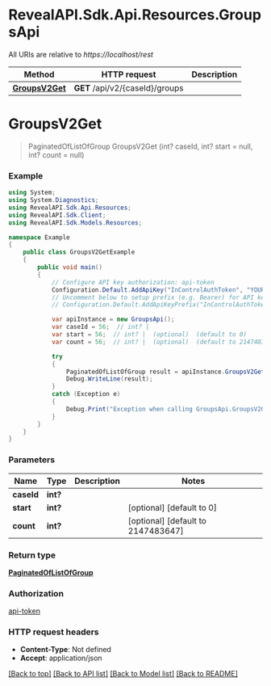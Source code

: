 # RevealAPI.Sdk.Api.Resources.GroupsApi

All URIs are relative to *https://localhost/rest*

Method | HTTP request | Description
------------- | ------------- | -------------
[**GroupsV2Get**](GroupsApi.md#groupsv2get) | **GET** /api/v2/{caseId}/groups | 


<a name="groupsv2get"></a>
# **GroupsV2Get**
> PaginatedOfListOfGroup GroupsV2Get (int? caseId, int? start = null, int? count = null)



### Example
```csharp
using System;
using System.Diagnostics;
using RevealAPI.Sdk.Api.Resources;
using RevealAPI.Sdk.Client;
using RevealAPI.Sdk.Models.Resources;

namespace Example
{
    public class GroupsV2GetExample
    {
        public void main()
        {
            // Configure API key authorization: api-token
            Configuration.Default.AddApiKey("InControlAuthToken", "YOUR_API_KEY");
            // Uncomment below to setup prefix (e.g. Bearer) for API key, if needed
            // Configuration.Default.AddApiKeyPrefix("InControlAuthToken", "Bearer");

            var apiInstance = new GroupsApi();
            var caseId = 56;  // int? | 
            var start = 56;  // int? |  (optional)  (default to 0)
            var count = 56;  // int? |  (optional)  (default to 2147483647)

            try
            {
                PaginatedOfListOfGroup result = apiInstance.GroupsV2Get(caseId, start, count);
                Debug.WriteLine(result);
            }
            catch (Exception e)
            {
                Debug.Print("Exception when calling GroupsApi.GroupsV2Get: " + e.Message );
            }
        }
    }
}
```

### Parameters

Name | Type | Description  | Notes
------------- | ------------- | ------------- | -------------
 **caseId** | **int?**|  | 
 **start** | **int?**|  | [optional] [default to 0]
 **count** | **int?**|  | [optional] [default to 2147483647]

### Return type

[**PaginatedOfListOfGroup**](PaginatedOfListOfGroup.md)

### Authorization

[api-token](../README.md#api-token)

### HTTP request headers

 - **Content-Type**: Not defined
 - **Accept**: application/json

[[Back to top]](#) [[Back to API list]](../README.md#documentation-for-api-endpoints) [[Back to Model list]](../README.md#documentation-for-models) [[Back to README]](../README.md)

